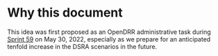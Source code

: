 # Why this document

This idea was first proposed as an OpenDRR administrative task during [Sprint 59](https://github.com/OpenDRR/opendrr/wiki/Sprint-59#opendrr-administrative) on May 30, 2022, especially as we prepare for an anticipated tenfold increase in the DSRA scenarios in the future.
